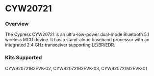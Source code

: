 # CYW20721

### Overview

The Cypress CYW20721 is an ultra-low-power dual-mode Bluetooth 5.1 wireless MCU device. It has a stand-alone baseband processor with an integrated 2.4 GHz transceiver supporting LE/BR/EDR.

### Kits Supported

CYW920721B2EVK-02, CYW920721B2EVK-03, CYW920721M2EVK-01

